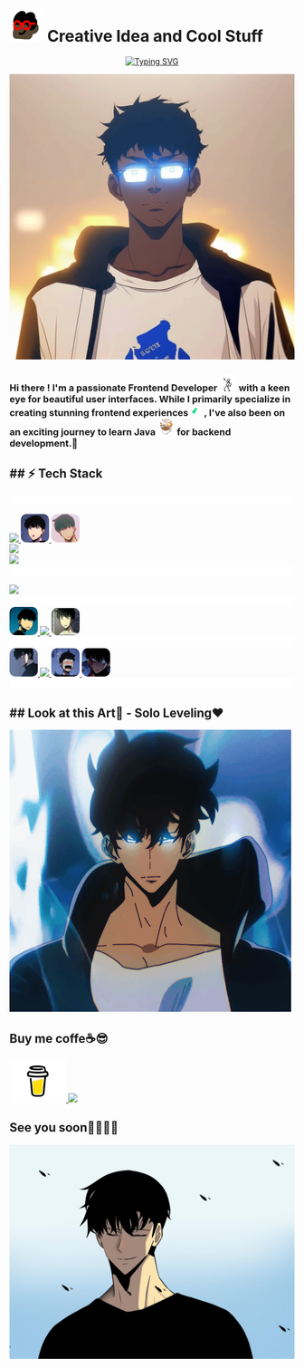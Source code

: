 <style>
  .divArrondi {
    border-radius: 10px; 
  }
</style>

# <img height="60" width="60" src="https://github.com/modouaicha023/modouaicha023/blob/main/asset/images/ezgif.com-optimize.gif" /> Creative Idea and Cool Stuff

<div align="center">
  
[![Typing SVG](https://readme-typing-svg.demolab.com?font=Major+Mono+Display&weight=800&size=30&duration=3500&pause=3000&color=FA7070&background=3574FF00&center=true&vCenter=true&width=435&lines=Front-Back-End+Developer)](https://git.io/typing-svg) 

  <img  src="./asset/images/mojinwoo.png" />
</div>
<h3>
Hi there !  I'm a passionate Frontend Developer 
  <img width="30" class="divArrondi"  src="./asset/images/lineman.gif" />
 with a keen eye for beautiful user interfaces. While I primarily specialize in creating stunning frontend experiences 
   <img width="20" class="divArrondi"  src="./asset/images/dinolove.gif" />
   , I've also been on an exciting journey to learn Java
    <img width="30" class="divArrondi"  src="./asset/images/coffee.gif" />
    for backend development.🌟
</h3>

<h2>## ⚡ Tech Stack</h2>
    <img src="./asset/images/myline.gif">
<p>
    <a href="https://skillicons.dev">
    <img src="https://skillicons.dev/icons?i=html,css" />
    <img width="50" class="divArrondi"   src="./asset/images/ohh.png" />
     <img width="50" class="divArrondi"   src="./asset/images/hein.png" />
       <br/> 
    <a href="https://skillicons.dev">
    <img src="https://skillicons.dev/icons?i=react,nextjs,spring,express" />
      <br/> 
      <a href="https://skillicons.dev">
    <img src="https://skillicons.dev/icons?i=bootstrap,tailwind,git,github" />
       <br/> 
    <img src="./asset/images/myline.gif">
       
</p>
     
<p>
  <a href="https://skillicons.dev">
    <img src="https://skillicons.dev/icons?i=js,java,python,ts" />
  </a>
    <img src="./asset/images/myline.gif">
  <a href="https://skillicons.dev">
     <img width="50" class="divArrondi"   src="./asset/images/heu.png" />
    <img src="https://skillicons.dev/icons?i=mysql,mongodb" />
      <img width="50" class="divArrondi"   src="./asset/images/euhh.jpg" />
  </a>
    <img src="./asset/images/myline.gif">
   <a href="https://skillicons.dev">
    <img width="50" height="50" class="divArrondi"   src="./asset/images/channels4_profile.jpg" />
    <img src="https://skillicons.dev/icons?i=figma" />
     <img width="50" height="50" class="divArrondi"   src="./asset/images/hoh.png" />
      <img width="50" height="50" class="divArrondi"   src="./asset/images/hehehe.jpg" />
  </a>
    <img src="./asset/images/myline.gif">
</p>

<h2>## Look at this Art🤩 - Solo Leveling❤️ </h2>
<p>
  
   <img  src="./asset/images/d9f6b7bed716e54bf9ee96f74da84c14.gif" />
 
 
</p>

<h2> Buy me coffe☕😎</h2>
<a href="https://www.buymeacoffee.com/modouaicha023">
<img width="100" src="./asset/images/Buy-Me-a-Coffee.svg" />
</a>
<img src="https://static.wikia.nocookie.net/solo-leveling/images/3/35/SL_Chibis.png/revision/latest?cb=20200322002106" />
<h2> See you soon👀😏👋🏾</h2>
<img   src="./asset/images/solosimile.jpg" />
